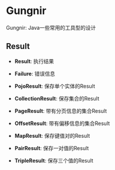 # Gungnir
Gungnir: Java一些常用的工具型的设计

## Result

* **Result**: 执行结果

* **Failure**: 错误信息

* **PojoResult**: 保存单个实体的Result

* **CollectionResult**: 保存集合的Result

* **PageResult**: 带有分页信息的集合Result

* **OffsetResult**: 带有偏移信息的集合Result

* **MapResult**: 保存键值对的Result

* **PairResult**: 保存一对值的Result

* **TripleResult**: 保存三个值的Result